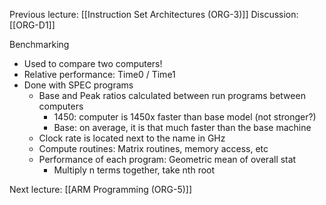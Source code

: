 Previous lecture: [[Instruction Set Architectures (ORG-3)]]
Discussion: [[ORG-D1]]

Benchmarking
- Used to compare two computers!
- Relative performance: Time0 / Time1
- Done with SPEC programs
	- Base and Peak ratios calculated between run programs between computers
		- 1450: computer is 1450x faster than base model (not stronger?)
		- Base: on average, it is that much faster than the base machine
	- Clock rate is located next to the name in GHz
	- Compute routines: Matrix routines, memory access, etc
	- Performance of each program: Geometric mean of overall stat
		- Multiply n terms together, take nth root

Next lecture: [[ARM Programming (ORG-5)]]
